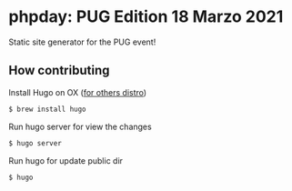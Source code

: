# phpday: PUG Edition 18 Marzo 2021

Static site generator for the PUG event!

## How contributing

Install Hugo on OX ([for others distro](https://gohugo.io/getting-started/installing/#quick-install))
```sh
$ brew install hugo
```

Run hugo server for view the changes
```sh
$ hugo server
```

Run hugo for update public dir
```sh
$ hugo
```

